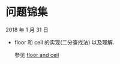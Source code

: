 # 问题锦集

2018 年 1 月 31 日

+ floor 和 ceil 的实现(二分查找法) 以及理解.

  参见 [floor and ceil](https://github.com/liuyubobobo/Play-with-Algorithms/blob/master/05-Binary-Search-Tree/Course%20Code%20(C%2B%2B)/Optional-02-Floor-and-Ceil-in-Binary-Search/main.cpp)

